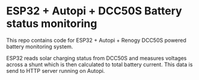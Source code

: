 # ESP32 + Autopi + DCC50S Battery status monitoring

This repo contains code for ESP32 + Autopi + Renogy DCC50S powered 
battery monitoring system.

ESP32 reads solar charging status from DCC50S and measures voltages
across a shunt which is then calculated to total battery current. This 
data is send to HTTP server running on Autopi.
